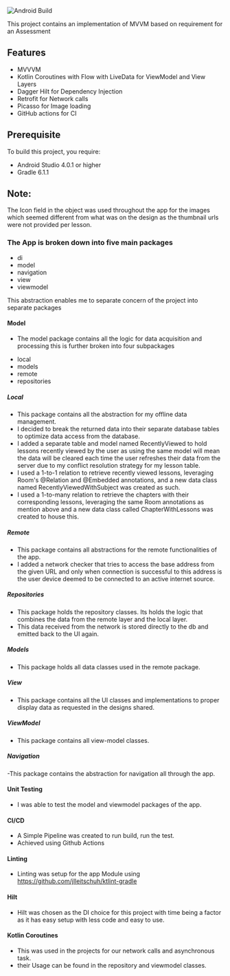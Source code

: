 ![Android Build](https://github.com/AbdulDroid/uLA1/workflows/Android%20Build/badge.svg)

This project contains an implementation of MVVM based on requirement for an Assessment 


## Features
* MVVVM
* Kotlin Coroutines with Flow with LiveData for ViewModel and View Layers
* Dagger Hilt for Dependency Injection
* Retrofit for Network calls
* Picasso for Image loading
* GitHub actions for CI

## Prerequisite
To build this project, you require:
- Android Studio 4.0.1 or higher
- Gradle 6.1.1

## Note: 
  The Icon field in the object was used throughout the app for the images which seemed different from what was on the design as the thumbnail urls were not provided per lesson.  

### The App is broken down into five main packages 
* di
* model
* navigation
* view
* viewmodel

This abstraction enables me to separate concern of the project into separate packages
#### Model 
- The model package contains all the logic for data acquisition and processing this is further broken into four subpackages
* local
* models
* remote
* repositories

##### Local
- This package contains all the abstraction for my offline data management.
- I decided to break the returned data into their separate database tables to optimize data access from the database.
- I added a separate table and model named RecentlyViewed to hold lessons recently viewed by the user as using the same model will mean the data will be cleared each time the user refreshes their data from the server due to my conflict resolution strategy for my lesson table.
- I used a 1-to-1 relation to retrieve recently viewed lessons, leveraging Room's @Relation and @Embedded annotations, and a new data class named RecentlyViewedWithSubject was created as such.
- I used a 1-to-many relation to retrieve the chapters with their corresponding lessons, leveraging the same Room annotations as mention above and a new data class called ChapterWithLessons was created to house this.
  
##### Remote
- This package contains all abstractions for the remote functionalities of the app.
- I added a network checker that tries to access the base address from the given URL and only when connection is successful to this address is the user device deemed to be connected to an active internet source.
  
##### Repositories
- This package holds the repository classes. Its holds the logic that combines the data from the remote layer and the local layer.
- This data received from the network is stored directly to the db and emitted back to the UI again. 

##### Models
- This package holds all data classes used in the remote package.

##### View 
- This package contains all the UI classes and implementations to proper display data as requested in the designs shared.


##### ViewModel 
- This package contains all view-model classes. 


##### Navigation
-This package contains the abstraction for navigation all through the app.

#### Unit Testing 
- I was able to test the model and viewmodel packages of the app. 
 
#### CI/CD
- A Simple Pipeline was created to run build, run the test. 
- Achieved using Github Actions 

#### Linting 
- Linting was setup for the app Module using https://github.com/jlleitschuh/ktlint-gradle


#### Hilt 
- Hilt was chosen as the DI choice for this project with time being a factor as it has easy setup with less code and easy to use. 

#### Kotlin Coroutines 
- This was used in the projects for our network calls and asynchronous task. 
- their Usage can be found in the repository and viewmodel classes.  

 

